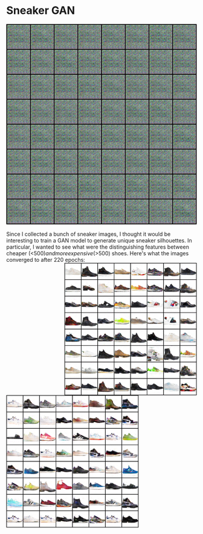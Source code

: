 # Sneaker GAN
<p align="center">
  <img width="530" height="530" src="cheap_sneaker.gif">
</p>

Since I collected a bunch of sneaker images, I thought it would be interesting to train a GAN model to generate unique sneaker silhouettes. In particular, I wanted to see what were the distinguishing features between cheaper (<$500) and more expensive (>$500) shoes. Here's what the images converged to after 220 epochs:
<img align="right" width="350" height="350" src="fake_samples_epoch_220_expensive.png"> <img align="left" width="350" height="350" src="fake_samples_epoch_220_cheap.png"> 

